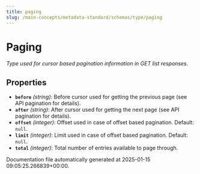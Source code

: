 ```yaml
---
title: paging
slug: /main-concepts/metadata-standard/schemas/type/paging
---
```


# Paging

*Type used for cursor based pagination information in GET list responses.*

## Properties

- **`before`** *(string)*: Before cursor used for getting the previous page (see API pagination for details).
- **`after`** *(string)*: After cursor used for getting the next page (see API pagination for details).
- **`offset`** *(integer)*: Offset used in case of offset based pagination. Default: `null`.
- **`limit`** *(integer)*: Limit used in case of offset based pagination. Default: `null`.
- **`total`** *(integer)*: Total number of entries available to page through.


Documentation file automatically generated at 2025-01-15 09:05:25.266839+00:00.
